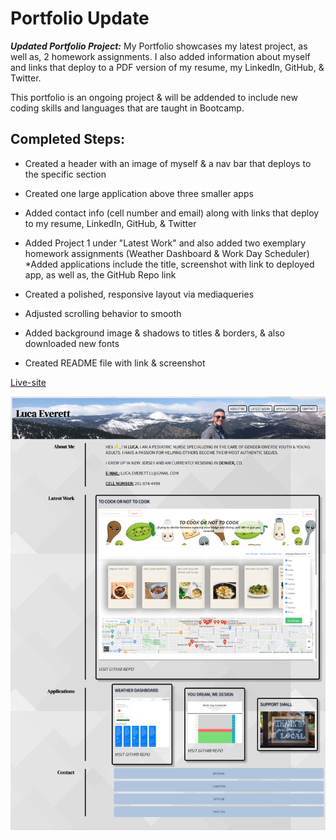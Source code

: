 # Portfolio Update


***Updated Portfolio Project:*** My Portfolio showcases my latest project, as well as, 2 homework assignments. I also added information about myself and links that deploy to a PDF version of my resume, my LinkedIn, GitHub, & Twitter. 

This portfolio is an ongoing project & will be addended to include new coding skills and languages that are taught in Bootcamp.

## Completed Steps:

* Created a header with an image of myself & a nav bar that deploys to the specific section
* Created one large application above three smaller apps
* Added contact info (cell number and email) along with links that deploy to my resume, LinkedIn, GitHub, & Twitter
* Added Project 1 under "Latest Work" and also added two exemplary homework assignments (Weather Dashboard & Work Day Scheduler)
*Added applications include the title, screenshot with link to deployed app, as well as, the GitHub Repo link
* Created a polished, responsive layout via mediaqueries
* Adjusted scrolling behavior to smooth
* Added background image & shadows to titles & borders, & also downloaded new fonts

* Created README file with link & screenshot

[Live-site](https://human-exp11.github.io/portfolio/)

![screenshot](./git-images/final_ss.png)






